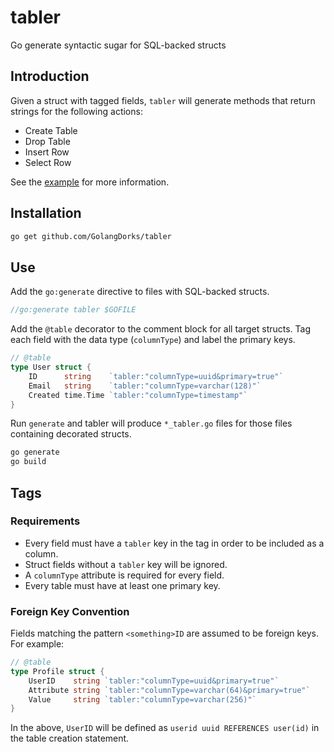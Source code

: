 # tabler

Go generate syntactic sugar for SQL-backed structs

## Introduction

Given a struct with tagged fields, `tabler` will generate methods that return strings for the following actions:
- Create Table
- Drop Table
- Insert Row
- Select Row

See the [example](https://github.com/GolangDorks/tabler/tree/master/example) for more information.

## Installation

```bash
go get github.com/GolangDorks/tabler
```

## Use

Add the `go:generate` directive to files with SQL-backed structs.

```go
//go:generate tabler $GOFILE
```

Add the `@table` decorator to the comment block for all target structs. Tag each field with the data type (`columnType`) and label the primary keys.

```go
// @table
type User struct {
    ID      string    `tabler:"columnType=uuid&primary=true"`
    Email   string    `tabler:"columnType=varchar(128)"`
    Created time.Time `tabler:"columnType=timestamp"`
}
```

Run `generate` and tabler will produce `*_tabler.go` files for those files containing decorated structs.

```bash
go generate
go build
```

## Tags

### Requirements

- Every field must have a `tabler` key in the tag in order to be included as a column.
- Struct fields without a `tabler` key will be ignored.
- A `columnType` attribute is required for every field.
- Every table must have at least one primary key.

### Foreign Key Convention

Fields matching the pattern `<something>ID` are assumed to be foreign keys. For example:

```go
// @table
type Profile struct {
    UserID    string `tabler:"columnType=uuid&primary=true"`
    Attribute string `tabler:"columnType=varchar(64)&primary=true"`
    Value     string `tabler:"columnType=varchar(256)"`
}
```

In the above, `UserID` will be defined as `userid uuid REFERENCES user(id)` in the table creation statement.

